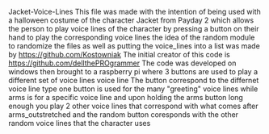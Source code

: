 Jacket-Voice-Lines
This file was made with the intention of being used with a halloween costume of the character Jacket from Payday 2 which allows the person to play voice lines of the character by pressing a button on their hand to play the corresponding voice lines
the idea of the random module to randomize the files as well as putting the voice_lines into a list was made by https://github.com/Kostowniak
The initial creator of this code is https://github.com/dellthePROgrammer
The code was developed on windows then brought to a raspberry pi where 3 buttons are used to play a different set of voice lines voice line
The button correspond to the differnet voice line type one button is used for the many "greeting" voice lines while arms is for a specific voice line and upon holding the arms button long enough you play 2 other voice lines that correspond with what comes after arms_outstretched and the random button coresponds with the other random voice lines that the character uses
